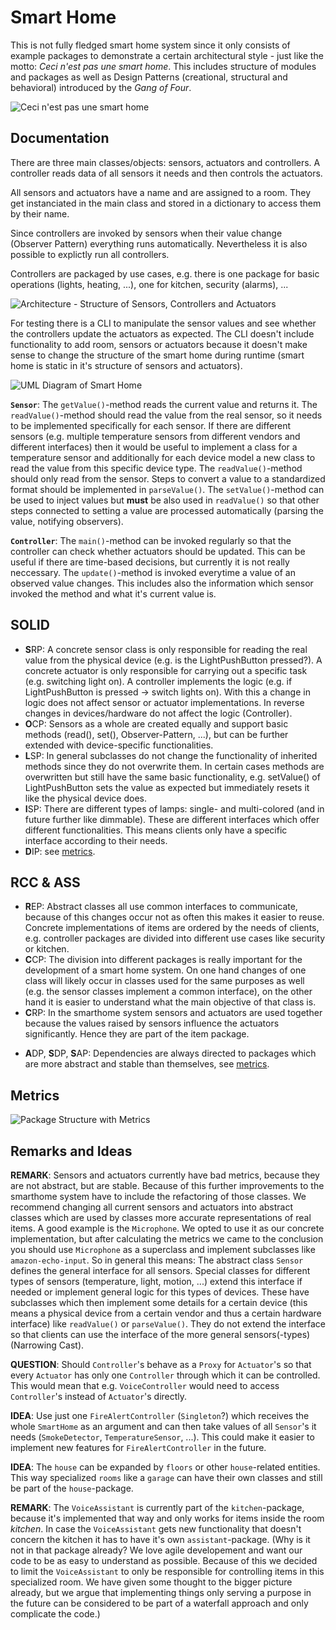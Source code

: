 # Smart Home

This is not fully fledged smart home system since it only consists of example packages to demonstrate a certain architectural style - just like the motto: _Ceci n'est pas une smart home_.
This includes structure of modules and packages as well as Design Patterns (creational, structural and behavioral) introduced by the _Gang of Four_.

![Ceci n'est pas une smart home](../presentations/ceci-nest-pas-une-smart-home.png)

## Documentation

There are three main classes/objects: sensors, actuators and controllers.
A controller reads data of all sensors it needs and then controls the actuators.

All sensors and actuators have a name and are assigned to a room.
They get instanciated in the main class and stored in a dictionary to access them by their name.

Since controllers are invoked by sensors when their value change (Observer Pattern) everything runs automatically.
Nevertheless it is also possible to explictly run all controllers.

Controllers are packaged by use cases, e.g. there is one package for basic operations (lights, heating, ...), one for kitchen, security (alarms), ...

![Architecture - Structure of Sensors, Controllers and Actuators](../presentations/architecture_sensor_controller_actuator.svg)

For testing there is a CLI to manipulate the sensor values and see whether the controllers update the actuators as expected.
The CLI doesn't include functionality to add room, sensors or actuators because it doesn't make sense to change the structure of the smart home during runtime (smart home is static in it's structure of sensors and actuators).

![UML Diagram of Smart Home](../presentations/uml_2020-01-31.svg)

**`Sensor`**:
The `getValue()`-method reads the current value and returns it.
The `readValue()`-method should read the value from the real sensor, so it needs to be implemented specifically for each sensor.
If there are different sensors (e.g. multiple temperature sensors from different vendors and different interfaces) then it would be useful to implement a class for a temperature sensor and additionally for each device model a new class to read the value from this specific device type.
The `readValue()`-method should only read from the sensor.
Steps to convert a value to a standardized format should be implemented in `parseValue()`.
The `setValue()`-method can be used to inject values but **must** be also used in `readValue()` so that other steps connected to setting a value are processed automatically (parsing the value, notifying observers).

**`Controller`**:
The `main()`-method can be invoked regularly so that the controller can check whether actuators should be updated.
This can be useful if there are time-based decisions, but currently it is not really neccessary.
The `update()`-method is invoked everytime a value of an observed value changes.
This includes also the information which sensor invoked the method and what it's current value is.

## SOLID

* **S**RP: A concrete sensor class is only responsible for reading the real value from the physical device (e.g. is the LightPushButton pressed?). A concrete actuator is only responsible for carrying out a specific task (e.g. switching light on). A controller implements the logic (e.g. if LightPushButton is pressed &rarr; switch lights on). With this a change in logic does not affect sensor or actuator implementations. In reverse changes in devices/hardware do not affect the logic (Controller).
* **O**CP: Sensors as a whole are created equally and support basic methods (read(), set(), Observer-Pattern, ...), but can be further extended with device-specific functionalities.
* **L**SP: In general subclasses do not change the functionality of inherited methods since they do not overwrite them. In certain cases methods are overwritten but still have the same basic functionality, e.g. setValue() of LightPushButton sets the value as expected but immediately resets it like the physical device does.
* **I**SP: There are different types of lamps: single- and multi-colored (and in future further like dimmable). These are different interfaces which offer different functionalities. This means clients only have a specific interface according to their needs.
* **D**IP: see [metrics](#metrics).

## RCC & ASS

* **R**EP: Abstract classes all use common interfaces to communicate, because of this changes occur not as often this makes it easier to reuse. Concrete implementations of items are ordered by the needs of clients, e.g. controller packages are divided into different use cases like security or kitchen.
* **C**CP: The division into different packages is really important for the development of a smart home system. On one hand changes of one class will likely occur in classes used for the same purposes as well (e.g. the sensor classes implement a common interface), on the other hand it is easier to understand what the main objective of that class is.
* **C**RP: In the smarthome system sensors and actuators are used together because the values raised by sensors influence the actuators significantly. Hence they are part of the item package.

- **A**DP, **S**DP, **S**AP: Dependencies are always directed to packages which are more abstract and stable than themselves, see [metrics](#metrics).

## Metrics

![Package Structure with Metrics](../presentations/package_structure_2020-01-31.svg)


## Remarks and Ideas

**REMARK**:
Sensors and actuators currently have bad metrics, because they are not abstract, but are stable. Because of this further improvements to the smarthome system have to include the refactoring of those classes. We recommend changing all current sensors and actuators into abstract classes which are used by classes more accurate representations of real items. A good example is the `Microphone`. We opted to use it as our concrete implementation, but after calculating the metrics we came to the conclusion you should use `Microphone` as a superclass and implement subclasses like `amazon-echo-input`.
So in general this means: The abstract class `Sensor` defines the general interface for all sensors. Special classes for different types of sensors (temperature, light, motion, ...) extend this interface if needed or implement general logic for this types of devices. These have subclasses which then implement some details for a certain device (this means a physical device from a certain vendor and thus a certain hardware interface) like `readValue()` or `parseValue()`. They do not extend the interface so that clients can use the interface of the more general sensors(-types) (Narrowing Cast).

**QUESTION**:
Should `Controller`'s behave as a `Proxy` for `Actuator`'s so that every `Actuator` has only one `Controller` through which it can be controlled.
This would mean that e.g. `VoiceController` would need to access `Controller`'s instead of `Actuator`'s directly.

**IDEA**:
Use just one `FireAlertController` (`Singleton`?) which receives the whole `SmartHome` as an argument and can then take values of all `Sensor`'s it needs (`SmokeDetector`, `TemperatureSensor`, ...).
This could make it easier to implement new features for `FireAlertController` in the future.

**IDEA**:
The `house` can be expanded by `floors` or other `house`-related entities. This way specialized `rooms` like a `garage` can have their own classes and still be part of the `house`-package.

**REMARK**:
The `VoiceAssistant` is currently part of the `kitchen`-package, because it's implemented that way and only works for items inside the room _kitchen_. In case the `VoiceAssistant` gets new functionality that doesn't concern the kitchen it has to have it's own `assistant`-package. (Why is it not in that package already? We love agile developement and want our code to be as easy to understand as possible. Because of this we decided to limit the `VoiceAssistant` to only be responsible for controlling items in this specialized room. We have given some thought to the bigger picture already, but we argue that implementing things only serving a purpose in the future can be considered to be part of a waterfall approach and only complicate the code.)
